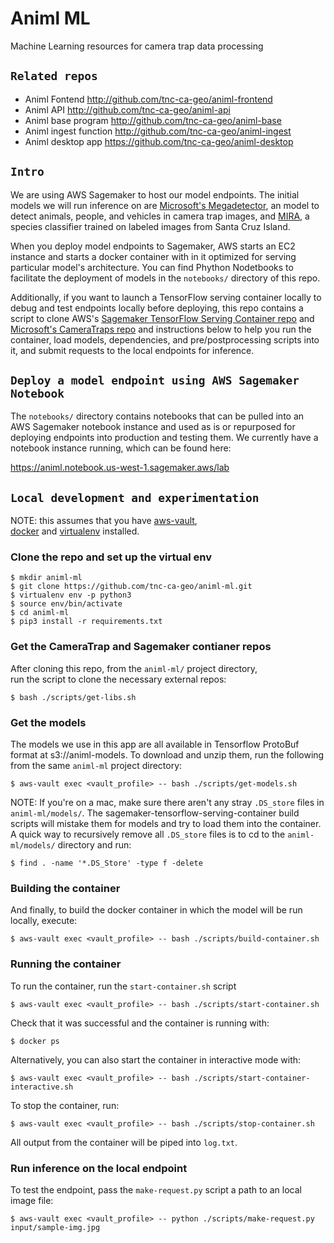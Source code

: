 # Animl ML
Machine Learning resources for camera trap data processing

## `Related repos`
- Animl Fontend           http://github.com/tnc-ca-geo/animl-frontend
- Animl API               http://github.com/tnc-ca-geo/animl-api
- Animl base program      http://github.com/tnc-ca-geo/animl-base
- Animl ingest function   http://github.com/tnc-ca-geo/animl-ingest
- Animl desktop app       https://github.com/tnc-ca-geo/animl-desktop

## `Intro`

We are using AWS Sagemaker to host our model endpoints. The initial models
we will run inference on are 
[Microsoft's Megadetector](https://github.com/microsoft/CameraTraps/blob/master/megadetector.md),
an model to detect animals, people, and vehicles in camera trap images, and 
[MIRA](https://github.com/tnc-ca-geo/mira), a species classifier trained on 
labeled images from Santa Cruz Island.

When you deploy model endpoints to Sagemaker, AWS starts an EC2 instance and 
starts a docker container with in it optimized for serving particular model's 
architecture. You can find Phython Nodetbooks to facilitate the deployment of 
models in the ```notebooks/``` directory of this repo.

Additionally, if you want to launch a TensorFlow serving container locally 
to debug and test endpoints locally before deploying, this repo contains a 
script to clone AWS's 
[Sagemaker TensorFlow Serving Container repo](https://github.com/aws/sagemaker-tensorflow-serving-container/) 
and [Microsoft's CameraTraps repo](https://github.com/microsoft/CameraTraps) 
and instructions below to help you run the container, load models, dependencies, 
and pre/postprocessing scripts into it, and submit requests to the local 
endpoints for inference.

## `Deploy a model endpoint using AWS Sagemaker Notebook`
The ```notebooks/``` directory contains notebooks that can be pulled into an 
AWS Sagemaker notebook instance and used as is or repurposed for deploying 
endpoints into production and testing them. We currently have a notebook 
instance running, which can be found here: 

https://animl.notebook.us-west-1.sagemaker.aws/lab

## `Local development and experimentation`

NOTE: this assumes that you have 
[aws-vault](https://github.com/99designs/aws-vault),  
[docker](https://docs.docker.com/docker-for-mac/install/) and 
[virtualenv](https://virtualenv.pypa.io/en/latest/) installed.

### Clone the repo and set up the virtual env
```
$ mkdir animl-ml
$ git clone https://github.com/tnc-ca-geo/animl-ml.git
$ virtualenv env -p python3
$ source env/bin/activate
$ cd animl-ml
$ pip3 install -r requirements.txt
```

### Get the CameraTrap and Sagemaker contianer repos
After cloning this repo, from the ```animl-ml/``` project directory,  
run the script to clone the necessary external repos:
```
$ bash ./scripts/get-libs.sh
```

### Get the models
The models we use in this app are all available in Tensorflow ProtoBuf format 
at s3://animl-models. To download and unzip them, run the following from the 
same ```animl-ml``` project directory:
```
$ aws-vault exec <vault_profile> -- bash ./scripts/get-models.sh
```
NOTE: If you're on a mac, make sure there aren't any stray ```.DS_store``` 
files in ```animl-ml/models/```. The sagemaker-tensorflow-serving-container 
build scripts will mistake them for models and try to load them into the 
container. A quick way to recursively remove all ```.DS_store``` files is to 
cd to the ```animl-ml/models/``` directory and run: 
```
$ find . -name '*.DS_Store' -type f -delete
```

### Building the container
And finally, to build the docker container in which the model will be run 
locally, execute:
```
$ aws-vault exec <vault_profile> -- bash ./scripts/build-container.sh
```

### Running the container
To run the container, run the ```start-container.sh``` script

```
$ aws-vault exec <vault_profile> -- bash ./scripts/start-container.sh
```

Check that it was successful and the container is running with:
```
$ docker ps
``` 

Alternatively, you can also start the container in interactive mode with:
```
$ aws-vault exec <vault_profile> -- bash ./scripts/start-container-interactive.sh
```

To stop the container, run:
```
$ aws-vault exec <vault_profile> -- bash ./scripts/stop-container.sh
```

All output from the container will be piped into ```log.txt```.

### Run inference on the local endpoint
To test the endpoint, pass the ```make-request.py``` script a path to an local 
image file:
```
$ aws-vault exec <vault_profile> -- python ./scripts/make-request.py input/sample-img.jpg
```